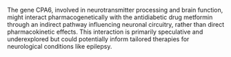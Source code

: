 The gene CPA6, involved in neurotransmitter processing and brain function, might interact pharmacogenetically with the antidiabetic drug metformin through an indirect pathway influencing neuronal circuitry, rather than direct pharmacokinetic effects. This interaction is primarily speculative and underexplored but could potentially inform tailored therapies for neurological conditions like epilepsy.